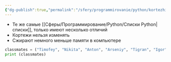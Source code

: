 ```yaml
---
{"dg-publish":true,"permalink":"/sfery/programmirovanie/python/kortezhi-python/","tags":["Программирование"]}
---
```


- Те же самые [[Сферы/Программирование/Python/Списки Python\|списки]], только имеют несколько отличий 
- Кортежи нельзя изменять 
- Сжирают немного меньше памяти в компьютере 
```python
classmates = ("Timofey", "Nikita", "Anton", "Arseniy", "Tigran", "Igor")
print (classmates) 
```